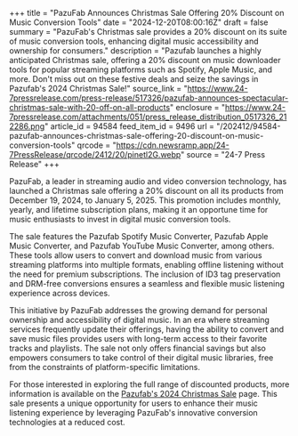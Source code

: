 +++
title = "PazuFab Announces Christmas Sale Offering 20% Discount on Music Conversion Tools"
date = "2024-12-20T08:00:16Z"
draft = false
summary = "PazuFab's Christmas sale provides a 20% discount on its suite of music conversion tools, enhancing digital music accessibility and ownership for consumers."
description = "Pazufab launches a highly anticipated Christmas sale, offering a 20% discount on music downloader tools for popular streaming platforms such as Spotify, Apple Music, and more. Don't miss out on these festive deals and seize the savings in Pazufab's 2024 Christmas Sale!"
source_link = "https://www.24-7pressrelease.com/press-release/517326/pazufab-announces-spectacular-christmas-sale-with-20-off-on-all-products"
enclosure = "https://www.24-7pressrelease.com/attachments/051/press_release_distribution_0517326_212286.png"
article_id = 94584
feed_item_id = 9496
url = "/202412/94584-pazufab-announces-christmas-sale-offering-20-discount-on-music-conversion-tools"
qrcode = "https://cdn.newsramp.app/24-7PressRelease/qrcode/2412/20/pinetl2G.webp"
source = "24-7 Press Release"
+++

<p>PazuFab, a leader in streaming audio and video conversion technology, has launched a Christmas sale offering a 20% discount on all its products from December 19, 2024, to January 5, 2025. This promotion includes monthly, yearly, and lifetime subscription plans, making it an opportune time for music enthusiasts to invest in digital music conversion tools.</p><p>The sale features the Pazufab Spotify Music Converter, Pazufab Apple Music Converter, and Pazufab YouTube Music Converter, among others. These tools allow users to convert and download music from various streaming platforms into multiple formats, enabling offline listening without the need for premium subscriptions. The inclusion of ID3 tag preservation and DRM-free conversions ensures a seamless and flexible music listening experience across devices.</p><p>This initiative by PazuFab addresses the growing demand for personal ownership and accessibility of digital music. In an era where streaming services frequently update their offerings, having the ability to convert and save music files provides users with long-term access to their favorite tracks and playlists. The sale not only offers financial savings but also empowers consumers to take control of their digital music libraries, free from the constraints of platform-specific limitations.</p><p>For those interested in exploring the full range of discounted products, more information is available on the <a href='https://www.pazufab.com' rel='nofollow' target='_blank'>Pazufab's 2024 Christmas Sale</a> page. This sale presents a unique opportunity for users to enhance their music listening experience by leveraging PazuFab's innovative conversion technologies at a reduced cost.</p>